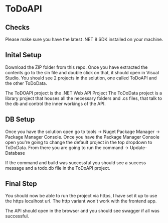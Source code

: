 # ToDoAPI

## Checks
Please make sure you have the latest .NET 8 SDK installed on your machine.

## Inital Setup
Download the ZIP folder from this repo. Once you have extracted the contents go to the sln file and double click on that, it should open in Visual Studio. 
You should see 2 projects in the solution, one called ToDoAPI and the other ToDoData.

The ToDOAPI project is the .NET Web API Project 
The ToDoData project is a library project that houses all the necessary folders and .cs files, that talk to the db and control the inner workings of the API.

## DB Setup
Once you have the solution open go to tools -> Nuget Package Manager -> Package Manager Console.
Once you have the Package Manager Console open you're going to change the default project in the top dropdown to ToDoData.
From there you are going to run the command -> Update-Database

If the command and build was successful you should see a success message and a todo.db file in the ToDoAPI project.

## Final Step
You should now be able to run the project via https, I have set it up to use the https localhost url. The http variant won't work with the frontend app.

The API should open in the browser and you should see swagger if all was successful.
